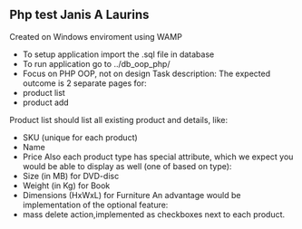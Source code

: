## Php test Janis A Laurins
Created on Windows enviroment using WAMP

- To setup application import the .sql file in database
- To run application go to ../db_oop_php/
- Focus on PHP OOP, not on design
Task description:
The expected outcome is  2 separate pages for:
- product list
- product add

Product list should list all existing product and details, like:
- SKU ​(unique for each product)
- Name
- Price
Also each product type has special attribute, which we expect you would be able to display as well (one of based on type):
- Size (in MB) for ​DVD-disc
- Weight (in Kg) for ​Book
- Dimensions (HxWxL) for ​Furniture
An advantage​ would be implementation of the optional feature:
- mass ​delete ​action,implemented as  checkboxes next to each product.
